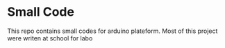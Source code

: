 # Small Code
This repo contains small codes for arduino plateform. Most of this project were writen at school for labo 
